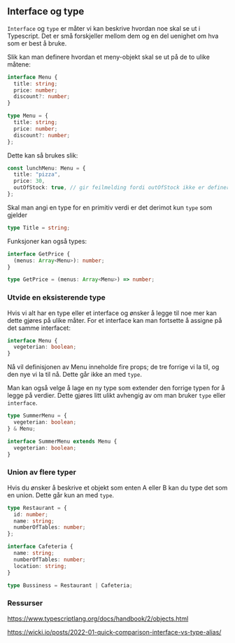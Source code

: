 ## Interface og type

`Interface` og `type` er måter vi kan beskrive hvordan noe skal se ut i Typescript. Det er små forskjeller mellom dem og en del uenighet om hva som er best å bruke.

Slik kan man definere hvordan et meny-objekt skal se ut på de to ulike måtene:

```typescript
interface Menu {
  title: string;
  price: number;
  discount?: number;
}
```

```typescript
type Menu = {
  title: string;
  price: number;
  discount?: number;
};
```

Dette kan så brukes slik:

```typescript
const lunchMenu: Menu = {
  title: "pizza",
  price: 30,
  outOfStock: true, // gir feilmelding fordi outOfStock ikke er definert på typen Menu
};
```

Skal man angi en type for en primitiv verdi er det derimot kun `type` som gjelder

```typescript
type Title = string;
```

Funksjoner kan også types:

```typescript
interface GetPrice {
  (menus: Array<Menu>): number;
}
```

```typescript
type GetPrice = (menus: Array<Menu>) => number;
```

### Utvide en eksisterende type

Hvis vi alt har en type eller et interface og ønsker å legge til noe mer kan dette gjøres på ulike måter.
For et interface kan man fortsette å assigne på det samme interfacet:

```typescript
interface Menu {
  vegeterian: boolean;
}
```

Nå vil definisjonen av Menu inneholde fire props; de tre forrige vi la til, og den nye vi la til nå. Dette går ikke an med `type`.

Man kan også velge å lage en ny type som extender den forrige typen for å legge på verdier. Dette gjøres litt ulikt avhengig av om man bruker `type` eller `interface`.

```typescript
type SummerMenu = {
  vegeterian: boolean;
} & Menu;
```

```typescript
interface SummerMenu extends Menu {
  vegeterian: boolean;
}
```

### Union av flere typer

Hvis du ønsker å beskrive et objekt som enten A eller B kan du type det som en union. Dette går kun an med `type`.

```typescript
type Restaurant = {
  id: number;
  name: string;
  numberOfTables: number;
};

interface Cafeteria {
  name: string;
  numberOfTables: number;
  location: string;
}

type Bussiness = Restaurant | Cafeteria;
```

### Ressurser

https://www.typescriptlang.org/docs/handbook/2/objects.html

https://wicki.io/posts/2022-01-quick-comparison-interface-vs-type-alias/
